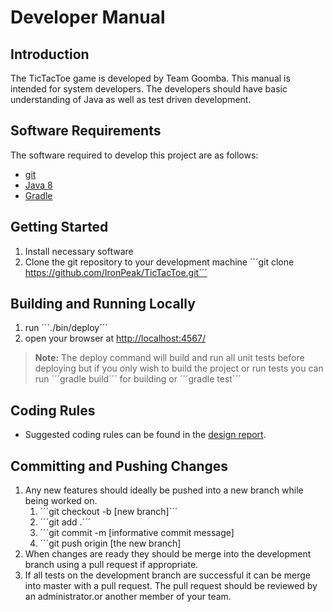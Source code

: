 # Developer Manual

## Introduction
The TicTacToe game is developed by Team Goomba. This manual is intended for system developers. The developers should have basic understanding of Java as well as test driven development.

## Software Requirements
The software required to develop this project are as follows:

* [git](https://git-scm.com/book/en/v2/Getting-Started-Installing-Git)
* [Java 8](http://www.oracle.com/technetwork/java/javase/downloads/jdk8-downloads-2133151.html)
* [Gradle](https://docs.gradle.org/current/userguide/installation.html)

## Getting Started
1. Install necessary software
2. Clone the git repository to your development machine ´´´git clone https://github.com/IronPeak/TicTacToe.git´´´

## Building and Running Locally
1. run ´´´./bin/deploy´´´
2. open your browser at [http://localhost:4567/](http://localhost:4567/)

> **Note:** The deploy command will build and run all unit tests before  deploying but if you only wish to build the project or run tests you can run ´´´gradle build´´´ for building or ´´´gradle test´´´

## Coding Rules
* Suggested coding rules can be found in the [design report](https://github.com/IronPeak/TicTacToe/blob/master/docs/DesignAnalysisReport.md).

## Committing and Pushing Changes
1. Any new features should ideally be pushed into a new branch while being worked on.
	1. ´´´git checkout -b [new branch]´´´
	2. ´´´git add .´´´
	3. ´´´git commit -m [informative commit message]
	4. ´´´git push origin [the new branch]
2. When changes are ready they should be merge into the development branch using a pull request if appropriate.
3. If all tests on the development branch are successful it can be merge into master with a pull request. The pull request should be reviewed by an administrator.or another member of your team.

